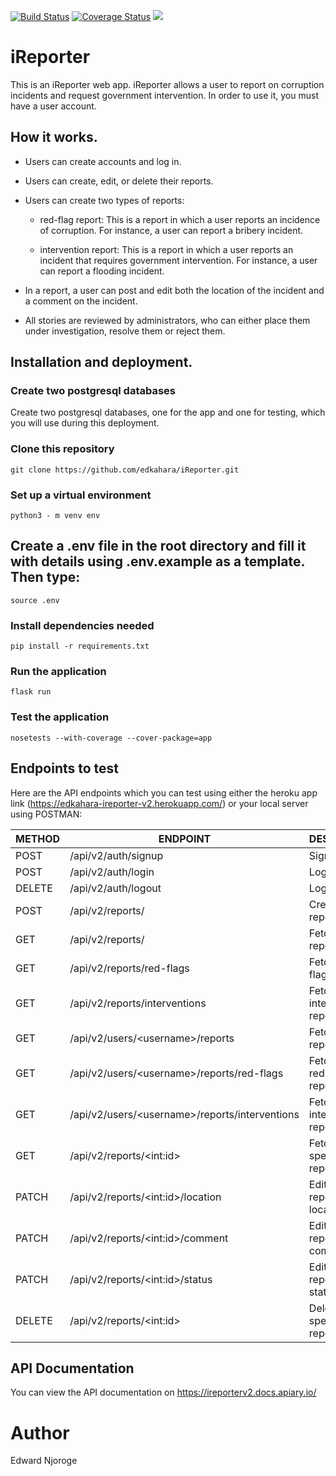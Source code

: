 [![Build Status](https://travis-ci.org/edkahara/iReporter.svg?branch=develop-v2)](https://travis-ci.org/edkahara/iReporter) [![Coverage Status](https://coveralls.io/repos/github/edkahara/iReporter/badge.svg?branch=develop-v2)](https://coveralls.io/github/edkahara/iReporter?branch=develop-v2) <a href="https://codeclimate.com/github/edkahara/iReporter/maintainability"><img src="https://api.codeclimate.com/v1/badges/c0b772db50ebe1ed6889/maintainability" /></a>

# iReporter

This is an iReporter web app. iReporter allows a user to report on corruption incidents and request government intervention. In order to use it, you must have a user account.

## How it works.

* Users can create accounts and log in.

* Users can create, edit, or delete their reports.

* Users can create two types of reports:
  - red-flag report: This is a report in which a user reports an incidence of corruption. For instance, a user can report a bribery incident.

  - intervention report: This is a report in which a user reports an incident that requires government intervention. For instance, a user can report a flooding incident.

* In a report, a user can post and edit both the location of the incident and a comment on the incident.

* All stories are reviewed by administrators, who can either place them under investigation, resolve them or reject them.

## Installation and deployment.

### Create two postgresql databases

  Create two postgresql databases, one for the app and one for testing, which you will use during this deployment.

### Clone this repository

  `git clone https://github.com/edkahara/iReporter.git`

### Set up a virtual environment

  `python3 - m venv env`

## Create a .env file in the root directory and fill it with details using .env.example as a template. Then type:

  `source .env`

### Install dependencies needed

  `pip install -r requirements.txt`

### Run the application

  `flask run`

### Test the application

  `nosetests --with-coverage --cover-package=app`

## Endpoints to test

Here are the API endpoints which you can test using either the heroku app link (https://edkahara-ireporter-v2.herokuapp.com/) or your local server using POSTMAN:

|    METHOD   |   ENDPOINT                                                 | DESCRIPTION                             |    
|-------------|------------------------------------------------------------|-----------------------------------------|
|   POST      |    /api/v2/auth/signup                                     |   Sign a user up                        |
|   POST      |    /api/v2/auth/login                                      |   Log a user in                         |
|   DELETE    |    /api/v2/auth/logout                                     |   Log a user out                        |
|   POST      |    /api/v2/reports/                                        |   Create a new report                   |
|   GET       |    /api/v2/reports/                                        |   Fetch all reports                     |
|   GET       |    /api/v2/reports/red-flags                               |   Fetch all red-flag reports            |
|   GET       |    /api/v2/reports/interventions                           |   Fetch all intervention reports        |
|   GET       |    /api/v2/users/&lt;username&gt;/reports                  |   Fetch a user's reports                |
|   GET       |    /api/v2/users/&lt;username&gt;/reports/red-flags        |   Fetch a user's red-flag reports       |
|   GET       |    /api/v2/users/&lt;username&gt;/reports/interventions    |   Fetch a user's intervention reports   |
|   GET       |    /api/v2/reports/&lt;int:id&gt;                          |   Fetch a specific report by its id     |
|   PATCH     |    /api/v2/reports/&lt;int:id&gt;/location                 |   Edit a specific report's location     |
|   PATCH     |    /api/v2/reports/&lt;int:id&gt;/comment                  |   Edit a specific report's comment      |
|   PATCH     |    /api/v2/reports/&lt;int:id&gt;/status                   |   Edit a specific report's status       |
|   DELETE    |    /api/v2/reports/&lt;int:id&gt;                          |   Delete a specific report              |

## API Documentation

You can view the API documentation on https://ireporterv2.docs.apiary.io/

# Author

Edward Njoroge
